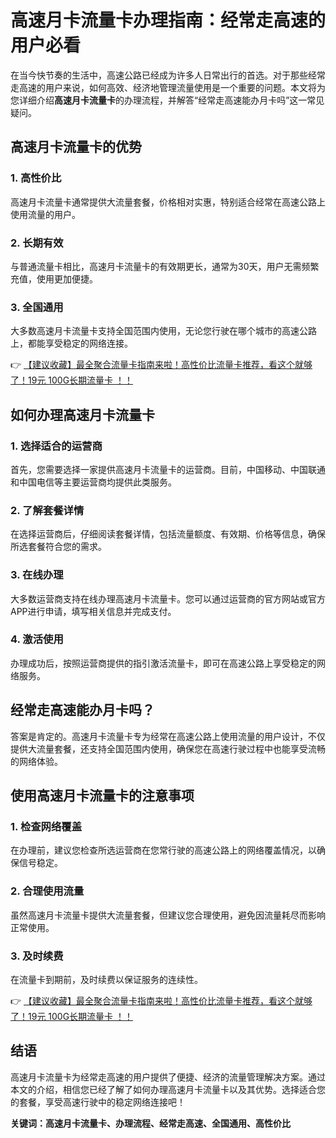 # 高速月卡流量卡办理指南：经常走高速的用户必看

在当今快节奏的生活中，高速公路已经成为许多人日常出行的首选。对于那些经常走高速的用户来说，如何高效、经济地管理流量使用是一个重要的问题。本文将为您详细介绍**高速月卡流量卡**的办理流程，并解答“经常走高速能办月卡吗”这一常见疑问。

## 高速月卡流量卡的优势

### 1. 高性价比
高速月卡流量卡通常提供大流量套餐，价格相对实惠，特别适合经常在高速公路上使用流量的用户。

### 2. 长期有效
与普通流量卡相比，高速月卡流量卡的有效期更长，通常为30天，用户无需频繁充值，使用更加便捷。

### 3. 全国通用
大多数高速月卡流量卡支持全国范围内使用，无论您行驶在哪个城市的高速公路上，都能享受稳定的网络连接。

👉 [【建议收藏】最全聚合流量卡指南来啦！高性价比流量卡推荐，看这个就够了！19元 100G长期流量卡 ！！](https://bit.ly/Liuliangka)

## 如何办理高速月卡流量卡

### 1. 选择适合的运营商
首先，您需要选择一家提供高速月卡流量卡的运营商。目前，中国移动、中国联通和中国电信等主要运营商均提供此类服务。

### 2. 了解套餐详情
在选择运营商后，仔细阅读套餐详情，包括流量额度、有效期、价格等信息，确保所选套餐符合您的需求。

### 3. 在线办理
大多数运营商支持在线办理高速月卡流量卡。您可以通过运营商的官方网站或官方APP进行申请，填写相关信息并完成支付。

### 4. 激活使用
办理成功后，按照运营商提供的指引激活流量卡，即可在高速公路上享受稳定的网络服务。

## 经常走高速能办月卡吗？

答案是肯定的。高速月卡流量卡专为经常在高速公路上使用流量的用户设计，不仅提供大流量套餐，还支持全国范围内使用，确保您在高速行驶过程中也能享受流畅的网络体验。

## 使用高速月卡流量卡的注意事项

### 1. 检查网络覆盖
在办理前，建议您检查所选运营商在您常行驶的高速公路上的网络覆盖情况，以确保信号稳定。

### 2. 合理使用流量
虽然高速月卡流量卡提供大流量套餐，但建议您合理使用，避免因流量耗尽而影响正常使用。

### 3. 及时续费
在流量卡到期前，及时续费以保证服务的连续性。

👉 [【建议收藏】最全聚合流量卡指南来啦！高性价比流量卡推荐，看这个就够了！19元 100G长期流量卡 ！！](https://bit.ly/Liuliangka)

## 结语

高速月卡流量卡为经常走高速的用户提供了便捷、经济的流量管理解决方案。通过本文的介绍，相信您已经了解了如何办理高速月卡流量卡以及其优势。选择适合您的套餐，享受高速行驶中的稳定网络连接吧！

**关键词：高速月卡流量卡、办理流程、经常走高速、全国通用、高性价比**